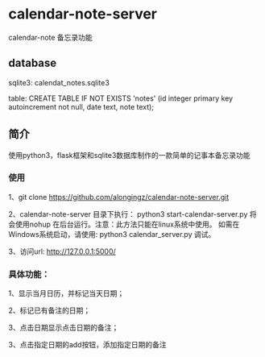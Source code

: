 # calendar-note-server
calendar-note 备忘录功能

## database
sqlite3: calendat_notes.sqlite3

table: CREATE TABLE IF NOT EXISTS 'notes' (id integer primary key autoincrement not null, date text, note text);

## 简介
使用python3，flask框架和sqlite3数据库制作的一款简单的记事本备忘录功能
### 使用
1、git clone https://github.com/alongingz/calendar-note-server.git

2、calendar-note-server 目录下执行： python3 start-calendar-server.py 将会使用nohup 在后台运行。注意：此方法只能在linux系统中使用。
如需在Windows系统启动，请使用: python3 calendar_server.py 调试。

3、访问url: http://127.0.0.1:5000/

### 具体功能：

1、显示当月日历，并标记当天日期；

2、标记已有备注的日期；

3、点击日期显示点击日期的备注；

3、点击指定日期的add按钮，添加指定日期的备注